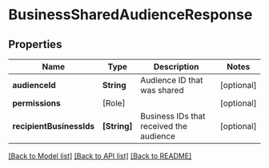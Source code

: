 # BusinessSharedAudienceResponse

## Properties
Name | Type | Description | Notes
------------ | ------------- | ------------- | -------------
**audienceId** | **String** | Audience ID that was shared | [optional] 
**permissions** | [Role] |  | [optional] 
**recipientBusinessIds** | **[String]** | Business IDs that received the audience | [optional] 

[[Back to Model list]](../README.md#documentation-for-models) [[Back to API list]](../README.md#documentation-for-api-endpoints) [[Back to README]](../README.md)


